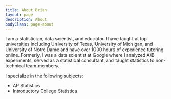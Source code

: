 ```yaml
---
title: About Brian
layout: page
description: About
bodyClass: page-about
---
```


I am a statistician, data scientist, and educator.  I have taught at top universities including University of Texas, University of Michigan, and University of Notre Dame and have over 1000 hours of experience tutoring online.  Formerly, I was a data scientist at Google where I analyzed A/B experiments, served as a statistical consultant, and taught statistics to non-technical team members.


I specialize in the following subjects:
- AP Statistics
- Introductory College Statistics
